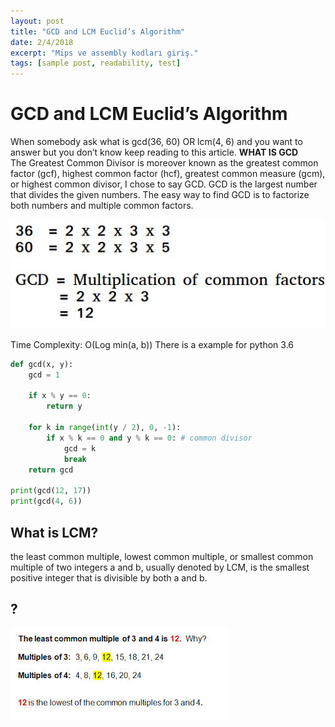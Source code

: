 ```yaml
---
layout: post
title: "GCD and LCM Euclid’s Algorithm"
date: 2/4/2018
excerpt: "Mips ve assembly kodları giriş."
tags: [sample post, readability, test]
---
```

**GCD and LCM Euclid’s Algorithm**
===
When somebody ask what is gcd(36, 60) OR lcm(4, 6)  and you want to answer but you don’t know keep reading to this article.
**WHAT IS GCD**  
The Greatest Common Divisor is moreover known as the greatest common factor (gcf), highest common factor (hcf), greatest common measure (gcm), or highest common divisor, I chose to say GCD.  GCD is the largest number that divides the given numbers. The easy way to find GCD is to factorize both numbers and multiple common factors.


![GCD](/assets/img/GCD.jpg)

Time Complexity: O(Log min(a, b)) There is a example for python 3.6 

```python
def gcd(x, y):
    gcd = 1
    
    if x % y == 0:
        return y
    
    for k in range(int(y / 2), 0, -1): 
        if x % k == 0 and y % k == 0: # common divisor
            gcd = k
            break  
    return gcd

print(gcd(12, 17))
print(gcd(4, 6))
```

What is LCM?
--- 
the least common multiple, lowest common multiple, or smallest common multiple of two integers a and b, usually denoted by LCM, is the smallest positive integer that is divisible by both a and b.

?
---

![LCM](/assets/img/LCM.jpg)
